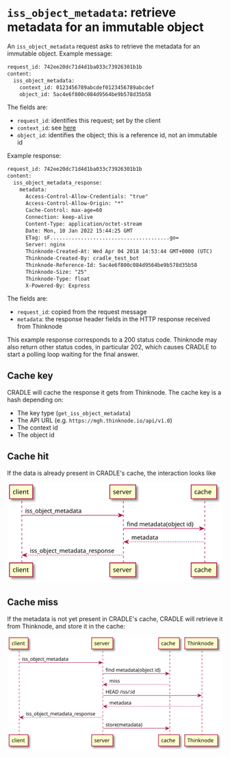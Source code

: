 # `iss_object_metadata`: retrieve metadata for an immutable object
An `iss_object_metadata` request asks to retrieve the metadata for an immutable object. Example message:

```
request_id: 742ee20dc71d4d1ba033c73926301b1b
content:
  iss_object_metadata:
    context_id: 0123456789abcdef0123456789abcdef
    object_id: 5ac4e6f800c084d9564be9b578d35b58
```

The fields are:

* `request_id`: identifies this request; set by the client
* `context_id`: see [here](data.md)
* `object_id`: identifies the object; this is a reference id, not an immutable id

Example response:

```
request_id: 742ee20dc71d4d1ba033c73926301b1b
content:
  iss_object_metadata_response:
    metadata:
      Access-Control-Allow-Credentials: "true"
      Access-Control-Allow-Origin: "*"
      Cache-Control: max-age=60
      Connection: keep-alive
      Content-Type: application/octet-stream
      Date: Mon, 10 Jan 2022 15:44:25 GMT
      ETag: sF.......................................go=
      Server: nginx
      Thinknode-Created-At: Wed Apr 04 2018 14:53:44 GMT+0000 (UTC)
      Thinknode-Created-By: cradle_test_bot
      Thinknode-Reference-Id: 5ac4e6f800c084d9564be9b578d35b58
      Thinknode-Size: "25"
      Thinknode-Type: float
      X-Powered-By: Express
```

The fields are:

* `request_id`: copied from the request message
* `metadata`: the response header fields in the HTTP response received from Thinknode

This example response corresponds to a 200 status code. Thinknode may also return
other status codes, in particular 202, which causes CRADLE to start a polling loop
waiting for the final answer.


## Cache key
CRADLE will cache the response it gets from Thinknode.
The cache key is a hash depending on:

* The key type (`get_iss_object_metadata`)
* The API URL (e.g. `https://mgh.thinknode.io/api/v1.0`)
* The context id
* The object id


## Cache hit
If the data is already present in CRADLE's cache, the interaction looks like

![](1275bddf1e70a98db4962fc74eda5c9af0ffb1c1.svg)

## Cache miss
If the metadata is not yet present in CRADLE's cache, CRADLE will retrieve it from Thinknode,
and store it in the cache:

![](8d364ec356f0f9150a5e4e79f1a87aa4cfea86ea.svg)

